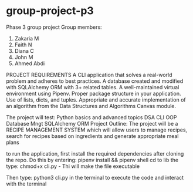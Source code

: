 # group-project-p3
Phase 3 group project
Group members:
1. Zakaria M
2. Faith N
3. Diana C
4. John M
5. Ahmed Abdi
   
PROJECT REQUIREMENTS
A CLI application that solves a real-world problem and adheres to best practices.
A database created and modified with SQLAlchemy ORM with 3+ related tables.
A well-maintained virtual environment using Pipenv.
Proper package structure in your application.
Use of lists, dicts, and tuples.
Appropriate and accurate implementation of an algorithm from the Data Structures and Algorithms Canvas module.

The project will test:
Python basics and advanced topics
DSA
CLI
OOP
Database Mngt
SQLAlchemy ORM
Project Outline:
The project will be a RECIPE MANAGEMENT SYSTEM which will allow users to manage recipes, search for recipes based on ingredients and generate appropriate meal plans


to run the application, first install the required dependencies after cloning the repo. Do this by entering: pipenv install && pipenv shell
cd to lib the type:
chmod+x cli.py - Thi will make the file executable

Then type: python3 cli.py in the terminal to execute the code and interact with the terminal